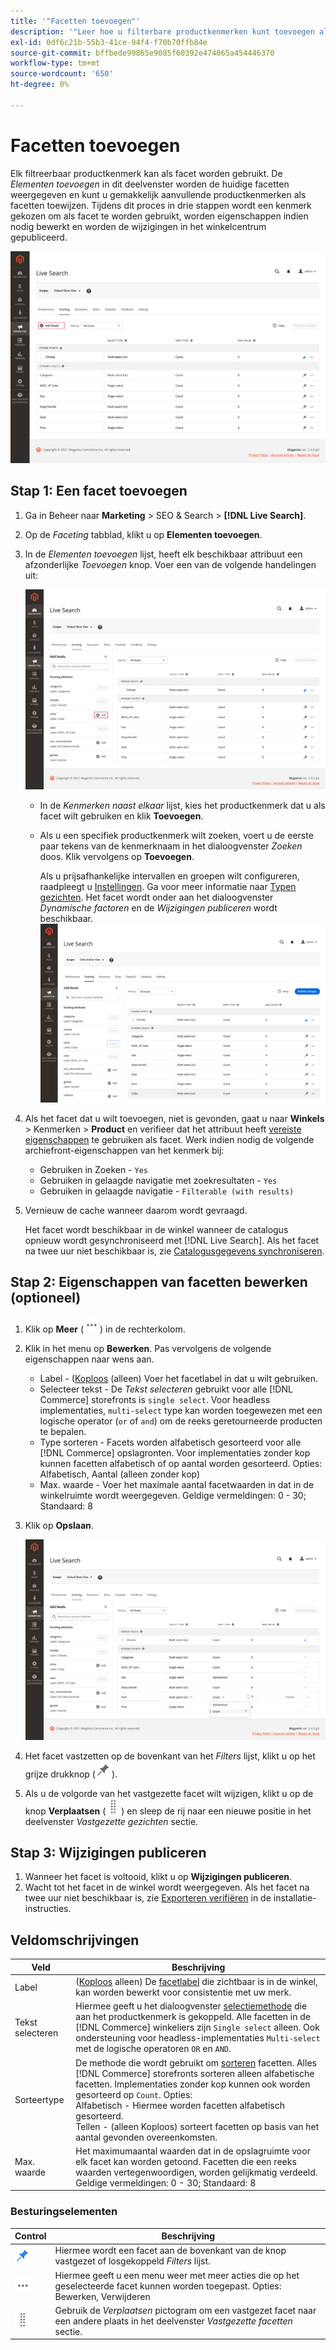 ```yaml
---
title: '"Facetten toevoegen"'
description: '"Leer hoe u filterbare productkenmerken kunt toevoegen als [!DNL Live Search] facetten."'
exl-id: 0df6c21b-55b3-41ce-94f4-f70b70ffb84e
source-git-commit: bffbede99865e9085f60392e474065a454446370
workflow-type: tm+mt
source-wordcount: '650'
ht-degree: 0%

---
```


# Facetten toevoegen

Elk filtreerbaar productkenmerk kan als facet worden gebruikt. De *Elementen toevoegen* in dit deelvenster worden de huidige facetten weergegeven en kunt u gemakkelijk aanvullende productkenmerken als facetten toewijzen. Tijdens dit proces in drie stappen wordt een kenmerk gekozen om als facet te worden gebruikt, worden eigenschappen indien nodig bewerkt en worden de wijzigingen in het winkelcentrum gepubliceerd.

![Werkruimte naast elkaar](assets/facets-add.png)

## Stap 1: Een facet toevoegen

1. Ga in Beheer naar **Marketing** > SEO &amp; Search > **[!DNL Live Search]**.
1. Op de *Faceting* tabblad, klikt u op **Elementen toevoegen**.
1. In de *Elementen toevoegen* lijst, heeft elk beschikbaar attribuut een afzonderlijke *Toevoegen* knop. Voer een van de volgende handelingen uit:

   ![Toegevoegd facet](assets/facets-list-add.png)

   * In de *Kenmerken naast elkaar* lijst, kies het productkenmerk dat u als facet wilt gebruiken en klik **Toevoegen**.
   * Als u een specifiek productkenmerk wilt zoeken, voert u de eerste paar tekens van de kenmerknaam in het dialoogvenster *Zoeken* doos. Klik vervolgens op **Toevoegen**.

      Als u prijsafhankelijke intervallen en groepen wilt configureren, raadpleegt u [Instellingen](settings.md). Ga voor meer informatie naar [Typen gezichten](facets-type.md).
Het facet wordt onder aan het dialoogvenster *Dynamische factoren* en de *Wijzigingen publiceren* wordt beschikbaar.
   ![Toegevoegd facet](assets/facet-added.png)

1. Als het facet dat u wilt toevoegen, niet is gevonden, gaat u naar **Winkels** > Kenmerken > **Product** en verifieer dat het attribuut heeft [vereiste eigenschappen](facets.md) te gebruiken als facet. Werk indien nodig de volgende archiefront-eigenschappen van het kenmerk bij:

   * Gebruiken in Zoeken - `Yes`
   * Gebruiken in gelaagde navigatie met zoekresultaten - `Yes`
   * Gebruiken in gelaagde navigatie - `Filterable (with results)`

1. Vernieuw de cache wanneer daarom wordt gevraagd.

   Het facet wordt beschikbaar in de winkel wanneer de catalogus opnieuw wordt gesynchroniseerd met [!DNL Live Search]. Als het facet na twee uur niet beschikbaar is, zie [Catalogusgegevens synchroniseren](install.md#synchronize-catalog-data).

## Stap 2: Eigenschappen van facetten bewerken (optioneel)

1. Klik op **Meer** (![Meer kiezer](assets/btn-more.png)) in de rechterkolom.
1. Klik in het menu op **Bewerken**. Pas vervolgens de volgende eigenschappen naar wens aan.

   * Label - ([Koploos](facets-type.md) (alleen) Voer het facetlabel in dat u wilt gebruiken.
   * Selecteer tekst - De *Tekst selecteren* gebruikt voor alle [!DNL Commerce] storefronts is `single select`. Voor headless implementaties, `multi-select` type kan worden toegewezen met een logische operator (`or` of `and`) om de reeks geretourneerde producten te bepalen.
   * Type sorteren - Facets worden alfabetisch gesorteerd voor alle [!DNL Commerce] opslagronten. Voor implementaties zonder kop kunnen facetten alfabetisch of op aantal worden gesorteerd. Opties: Alfabetisch, Aantal (alleen zonder kop)
   * Max. waarde - Voer het maximale aantal facetwaarden in dat in de winkelruimte wordt weergegeven. Geldige vermeldingen: 0 - 30; Standaard: 8

1. Klik op **Opslaan**.

   ![Werkruimte naast elkaar](assets/facet-edit.png)

1. Het facet vastzetten op de bovenkant van het *Filters* lijst, klikt u op het grijze drukknop (![Vastzetten, kiezer](assets/btn-pin-gray.png)).
1. Als u de volgorde van het vastgezette facet wilt wijzigen, klikt u op de knop **Verplaatsen** (![Selector verplaatsen](assets/btn-move.png)) en sleep de rij naar een nieuwe positie in het deelvenster *Vastgezette gezichten* sectie.

## Stap 3: Wijzigingen publiceren

1. Wanneer het facet is voltooid, klikt u op **Wijzigingen publiceren**.
1. Wacht tot het facet in de winkel wordt weergegeven.
Als het facet na twee uur niet beschikbaar is, zie [Exporteren verifiëren](install.md#synchronize-catalog-data) in de installatie-instructies.

## Veldomschrijvingen

| Veld | Beschrijving |
|--- |--- |
| Label | ([Koploos](facets-type.md) alleen) De [facetlabel](facets-type.md) die zichtbaar is in de winkel, kan worden bewerkt voor consistentie met uw merk. |
| Tekst selecteren | Hiermee geeft u het dialoogvenster [selectiemethode](facets-type.md) die aan het productkenmerk is gekoppeld. Alle facetten in de [!DNL Commerce] winkeliers zijn `Single select` alleen. Ook ondersteuning voor headless-implementaties `Multi-select` met de logische operatoren `OR` en `AND`. |
| Sorteertype | De methode die wordt gebruikt om [sorteren](facets-type.md) facetten. Alles [!DNL Commerce] storefronts sorteren alleen alfabetische facetten. Implementaties zonder kop kunnen ook worden gesorteerd op `Count`. Opties:<br />Alfabetisch - Hiermee worden facetten alfabetisch gesorteerd.<br />Tellen - (alleen Koploos) sorteert facetten op basis van het aantal gevonden overeenkomsten. |
| Max. waarde | Het maximumaantal waarden dat in de opslagruimte voor elk facet kan worden getoond. Facetten die een reeks waarden vertegenwoordigen, worden gelijkmatig verdeeld. Geldige vermeldingen: 0 - 30; Standaard: 8 |

### Besturingselementen

| Control | Beschrijving |
|--- |--- |
| ![Vastzetten, kiezer](assets/btn-pin-blue.png) | Hiermee wordt een facet aan de bovenkant van de knop vastgezet of losgekoppeld *Filters* lijst. |
| ![Meer kiezer](assets/btn-more.png) | Hiermee geeft u een menu weer met meer acties die op het geselecteerde facet kunnen worden toegepast. Opties: Bewerken, Verwijderen |
| ![Selector verplaatsen](assets/btn-move.png) | Gebruik de *Verplaatsen* pictogram om een vastgezet facet naar een andere plaats in het deelvenster *Vastgezette facetten* sectie. |
